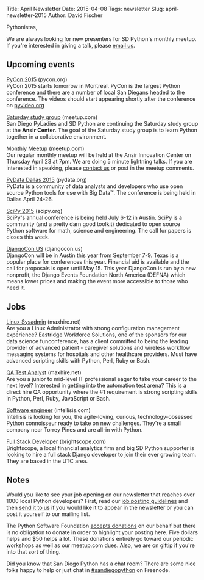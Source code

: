 Title: April Newsletter
Date: 2015-04-08
Tags: newsletter
Slug: april-newsletter-2015
Author: David Fischer


Pythonistas,

We are always looking for new presenters for SD Python's monthly meetup.
If you're interested in giving a talk, please [email us][].

[email us]: mailto:sandiegopython-organizers@googlegroups.com


Upcoming events
---------------


[PyCon 2015][] (pycon.org) <br />
PyCon 2015 starts tomorrow in Montreal. PyCon is the largest Python
conference and there are a number of local San Diegans headed to the
conference. The videos should start appearing shortly after the
conference on [pyvideo.org][]

[PyCon 2015]: https://us.pycon.org/2015/
[pyvideo.org]: http://pyvideo.org/


[Saturday study group][saturday-meetup] (meetup.com) <br />
San Diego PyLadies and SD Python are continuing the Saturday study group
at the **Ansir Center**. The goal of the Saturday study group is to learn Python
together in a collaborative environment.

[saturday-meetup]: http://www.meetup.com/pythonsd/events/221385921/


[Monthly Meetup][] (meetup.com) <br />
Our regular monthly meetup will be held at the Ansir Innovation Center on
Thursday April 23 at 7pm. We are doing 5 minute lightning talks. If you
are interested in speaking, please [contact us][] or post in the meetup
comments.

[Monthly Meetup]: http://www.meetup.com/pythonsd/events/220848350/
[contact us]: mailto:sandiegopython-organizers@googlegroups.com


[PyData Dallas 2015][] (pydata.org) <br />
PyData is a community of data analysts and developers who use open source
Python tools for use with Big Data&#8482;. The conference is being held in
Dallas April 24-26.

[PyData Dallas 2015]: http://pydata.org/dal2015/


[SciPy 2015][] (scipy.org) <br />
SciPy's annual conference is being held July 6-12 in Austin. SciPy is a
community (and a pretty darn good toolkit) dedicated to open source Python
software for math, science and engineering. The call for papers is closes
this week.

[SciPy 2015]: http://www.scipy2015.scipy.org/


[DjangoCon US][] (djangocon.us) <br />
DjangoCon will be in Austin this year from September 7-9. Texas is a popular
place for conferences this year. Financial aid is available and the call for
proposals is open until May 15. This year DjangoCon is run by a new nonprofit,
the Django Events Foundation North America (DEFNA) which means lower prices and
making the event more accessible to those who need it.

[DjangoCon US]: https://2015.djangocon.us/


Jobs
----

[Linux Sysadmin][] (maxhire.net) <br />
Are you a Linux Administrator with strong configuration management experience?
Eastridge Workforce Solutions, one of the sponsors for our data science
funconference, has a client committed to being the leading provider of
advanced patient - caregiver solutions and wireless workflow messaging
systems for hospitals and other healthcare providers. Must have advanced
scripting skills with Python, Perl, Ruby or Bash.

[Linux Sysadmin]: http://www.maxhire.net/cp/JobPrintPreview.aspx?jobid=43424


[QA Test Analyst][] (maxhire.net) <br />
Are you a junior to mid-level IT professional eager to take your career
to the next level? Interested in getting into the automation test arena?
This is a direct hire QA opportunity where the #1 requirement is strong
scripting skills in Python, Perl, Ruby, JavaScript or Bash.

[QA Test Analyst]: http://www.maxhire.net/cp/JobPrintPreview.aspx?jobid=43873


[Software engineer][software-engineer] (intellisis.com) <br />
Intellisis is looking for you, the agile-loving, curious, technology-obsessed
Python connoisseur ready to take on new challenges. They're a small company
near Torrey Pines and are all-in with Python.

[software-engineer]: http://www.intellisis.com/jobs.php


[Full Stack Developer][full-stack-dev] (brightscope.com) <br />
Brightscope, a local financial analytics firm and big SD Python supporter is
looking to hire a full stack Django developer to join their ever growing team.
They are based in the UTC area.

[full-stack-dev]: http://www.brightscope.com/about/careers/#job_Software_Engineer

Notes
-----


Would you like to see your job opening on our newsletter that reaches over
1000 local Python developers? First, read our
[job posting guidelines][job-guidelines] and then [send it to us][send-it]
if you would like it to appear in the newsletter or you can post it
yourself to our mailing list.

The Python Software Foundation [accepts donations][accepts-donations] on our
behalf but there is no obligation to donate in order to highlight your
posting here. Five dollars helps and $50 helps a lot. These donations entirely
go toward our periodic workshops as well as our meetup.com dues.
Also, we are on [gittip][] if you're into that sort of thing.

[send-it]: mailto:sandiegopython-organizers@googlegroups.com
[job-guidelines]: http://pythonsd.org/pages/job-posting-guidelines.html
[accepts-donations]: https://psfmember.org/civicrm/contribute/transact?reset=1&id=9
[gittip]: https://www.gittip.com/sandiegopython/


Did you know that San Diego Python has a chat room? There are some nice
folks happy to help or just chat in [#sandiegopython][irc] on Freenode.

[irc]: http://pythonsd.org/pages/chat-room.html
